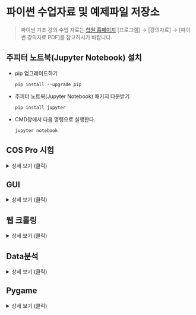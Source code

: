 # 파이썬 수업자료 및 예제파일 저장소

>파이썬 기초 강의 수업 자료는 [학원 홈페이지](https://www.firstcoding.kr/) [프로그램] → [강의자료] → [파이썬 강의자료 PDF]를 참고하시기 바랍니다.

## 주피터 노트북(Jupyter Notebook) 설치
- pip 업그레이드하기
  ```
  pip install --upgrade pip
  ```
- 주피터 노트북(Jupyter Notebook) 패키지 다운받기
  ```
  pip install jupyter
  ```
- CMD창에서 다음 명령으로 실행한다.
  ```
  jupyter notebook
  ```

## COS Pro 시험
<details>
<summary> 상세 보기 (클릭) </summary>

- [소개 및 일정보기 (와이비엠)](https://www.ybmit.com/cos_pro/cos_pro_info.jsp)

### COS Pro 2급 모의고사
- [연습문제 풀기 (프로그래머스)](https://school.programmers.co.kr/learn/courses/33/33-cos-pro-2%EA%B8%89-python-%EB%AA%A8%EC%9D%98%EA%B3%A0%EC%82%AC)

### COS Pro 기출문제
- [1급 기출문제 풀기 (구름)](https://edu.goorm.io/lecture/17299/cos-pro-1%EA%B8%89-%EA%B8%B0%EC%B6%9C%EB%AC%B8%EC%A0%9C-python)
- [2급 기출문제 풀기 (구름)](https://edu.goorm.io/lecture/17033/cos-pro-2%EA%B8%89-%EA%B8%B0%EC%B6%9C%EB%AC%B8%EC%A0%9C-python)
</details>

## GUI
<details>
<summary> 상세 보기 (클릭) </summary>

### GUI - tkinter

#### tkinter 래퍼런스
- https://docs.python.org/ko/3/library/tkinter.html
- https://tkdocs.com/shipman/

#### tkinter 튜토리얼
- https://tkdocs.com/tutorial/index.html

### GUI - PyQt5
 - [초보자를 위한 Python GUI 프로그래밍 - PyQt5 (위키독스)](https://wikidocs.net/35478)
 - [PyQt5 Tutorial - 파이썬으로 만드는 나만의 GUI 프로그램 (위키독스)](https://wikidocs.net/21849)
 - [PyQt 래퍼런스](https://www.riverbankcomputing.com/static/Docs/PyQt5/)
 - [Qt for Python](https://doc.qt.io/qtforpython-5/contents.html)
</details>

## 웹 크롤링
<details>
<summary> 상세 보기 (클릭) </summary>
 
### BeautifulSoup (크롤링) 래퍼런스
- https://www.crummy.com/software/BeautifulSoup/bs4/doc/
</details>

## Data분석
<details>
<summary> 상세 보기 (클릭) </summary>
 
### pandas 래퍼런스
- https://pandas.pydata.org/docs/reference/index.html

### matplotlib 래퍼런스
- https://matplotlib.org/stable/plot_types/index.html
- [atplotlib Tutorial - 파이썬으로 데이터 시각화하기](https://wikidocs.net/book/5011)
</details>

## Pygame
<details>
<summary> 상세 보기 (클릭) </summary>
 
 - [Pygame 래퍼런스](https://www.pygame.org/docs/)
 - [참고서적 - 파이게임 헤엄치기](https://wikidocs.net/93544)
</details>
